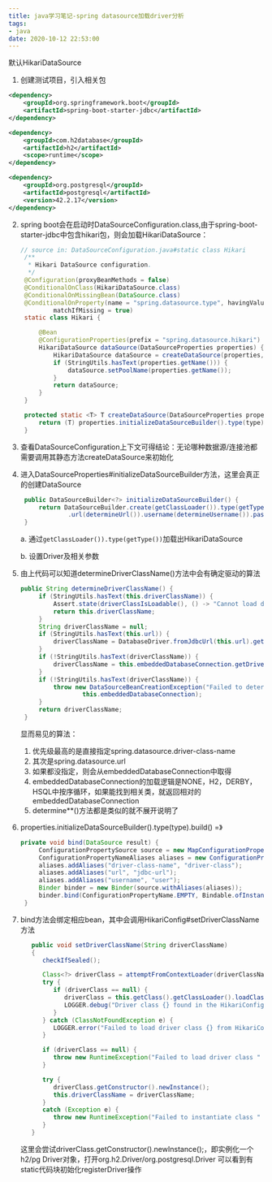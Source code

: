 ```yaml
---
title: java学习笔记-spring datasource加载driver分析
tags:
- java
date: 2020-10-12 22:53:00
---
```


默认HikariDataSource

1. 创建测试项目，引入相关包

```xml
<dependency>
    <groupId>org.springframework.boot</groupId>
    <artifactId>spring-boot-starter-jdbc</artifactId>
</dependency>

<dependency>
    <groupId>com.h2database</groupId>
    <artifactId>h2</artifactId>
    <scope>runtime</scope>
</dependency>

<dependency>
    <groupId>org.postgresql</groupId>
    <artifactId>postgresql</artifactId>
    <version>42.2.17</version>
</dependency>
```



2. spring boot会在启动时DataSourceConfiguration.class,由于spring-boot-starter-jdbc中包含hikari包，则会加载HikariDataSource：

   ```java
   // source in: DataSourceConfiguration.java#static class Hikari
   	/**
   	 * Hikari DataSource configuration.
   	 */
   	@Configuration(proxyBeanMethods = false)
   	@ConditionalOnClass(HikariDataSource.class)
   	@ConditionalOnMissingBean(DataSource.class)
   	@ConditionalOnProperty(name = "spring.datasource.type", havingValue = "com.zaxxer.hikari.HikariDataSource",
   			matchIfMissing = true)
   	static class Hikari {

   		@Bean
   		@ConfigurationProperties(prefix = "spring.datasource.hikari")
   		HikariDataSource dataSource(DataSourceProperties properties) {
   			HikariDataSource dataSource = createDataSource(properties, HikariDataSource.class);
   			if (StringUtils.hasText(properties.getName())) {
   				dataSource.setPoolName(properties.getName());
   			}
   			return dataSource;
   		}
   	}

   ```
   ```java
	protected static <T> T createDataSource(DataSourceProperties properties, Class<? extends DataSource> type) {
		return (T) properties.initializeDataSourceBuilder().type(type).build();
	}
	```

3. 查看DataSourceConfiguration上下文可得结论：无论哪种数据源/连接池都需要调用其静态方法createDataSource来初始化

4. 进入DataSourceProperties#initializeDataSourceBuilder方法，这里会真正的创建DataSource

   ```java
   	public DataSourceBuilder<?> initializeDataSourceBuilder() {
   		return DataSourceBuilder.create(getClassLoader()).type(getType()).driverClassName(determineDriverClassName())
   				.url(determineUrl()).username(determineUsername()).password(determinePassword());
   	}
   ```

   a. 通过`getClassLoader()).type(getType())`加载出HikariDataSource

   b. 设置Driver及相关参数

5. 由上代码可以知道determineDriverClassName()方法中会有确定驱动的算法

   ```java
   public String determineDriverClassName() {
   		if (StringUtils.hasText(this.driverClassName)) {
   			Assert.state(driverClassIsLoadable(), () -> "Cannot load driver class: " + this.driverClassName);
   			return this.driverClassName;
   		}
   		String driverClassName = null;
   		if (StringUtils.hasText(this.url)) {
   			driverClassName = DatabaseDriver.fromJdbcUrl(this.url).getDriverClassName();
   		}
   		if (!StringUtils.hasText(driverClassName)) {
   			driverClassName = this.embeddedDatabaseConnection.getDriverClassName();
   		}
   		if (!StringUtils.hasText(driverClassName)) {
   			throw new DataSourceBeanCreationException("Failed to determine a suitable driver class", this,
   					this.embeddedDatabaseConnection);
   		}
   		return driverClassName;
   	}
   ```

   显而易见的算法：

   1. 优先级最高的是直接指定spring.datasource.driver-class-name
   2. 其次是spring.datasource.url
   3. 如果都没指定，则会从embeddedDatabaseConnection中取得
   4. embeddedDatabaseConnection的加载逻辑是NONE，H2，DERBY，HSQL中按序循环，如果能找到相关类，就返回相对的embeddedDatabaseConnection
   5. determine**()方法都是类似的就不展开说明了



6. properties.initializeDataSourceBuilder().type(type).build() =》

   ```java
   private void bind(DataSource result) {
   		ConfigurationPropertySource source = new MapConfigurationPropertySource(this.properties);
   		ConfigurationPropertyNameAliases aliases = new ConfigurationPropertyNameAliases();
   		aliases.addAliases("driver-class-name", "driver-class");
   		aliases.addAliases("url", "jdbc-url");
   		aliases.addAliases("username", "user");
   		Binder binder = new Binder(source.withAliases(aliases));
   		binder.bind(ConfigurationPropertyName.EMPTY, Bindable.ofInstance(result));
   	}
   ```

7. bind方法会绑定相应bean，其中会调用HikariConfig#setDriverClassName方法

   ```java
      public void setDriverClassName(String driverClassName)
      {
         checkIfSealed();

         Class<?> driverClass = attemptFromContextLoader(driverClassName);
         try {
            if (driverClass == null) {
               driverClass = this.getClass().getClassLoader().loadClass(driverClassName);
               LOGGER.debug("Driver class {} found in the HikariConfig class classloader {}", driverClassName, this.getClass().getClassLoader());
            }
         } catch (ClassNotFoundException e) {
            LOGGER.error("Failed to load driver class {} from HikariConfig class classloader {}", driverClassName, this.getClass().getClassLoader());
         }

         if (driverClass == null) {
            throw new RuntimeException("Failed to load driver class " + driverClassName + " in either of HikariConfig class loader or Thread context classloader");
         }

         try {
            driverClass.getConstructor().newInstance();
            this.driverClassName = driverClassName;
         }
         catch (Exception e) {
            throw new RuntimeException("Failed to instantiate class " + driverClassName, e);
         }
      }

   ```

   这里会尝试driverClass.getConstructor().newInstance();，即实例化一个h2/pg Driver对象，打开org.h2.Driver/org.postgresql.Driver 可以看到有static代码块初始化registerDriver操作
